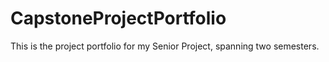 # CapstoneProjectPortfolio
This is the project portfolio for my Senior Project, spanning two semesters. 
